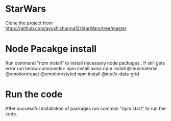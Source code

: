 # StarWars
Clone the project from https://github.com/ayushisharma12/StarWars/tree/master
# Node Pacakge install 
Run command "npm install" to install necessary node packages . If still gets error run below commands>
  npm install axios
  npm install @mui/material @emotion/react @emotion/styled
  npm install @mui/x-data-grid
  
# Run the code
 After successful installation of packages run comman "npm start" to run the code.
 
